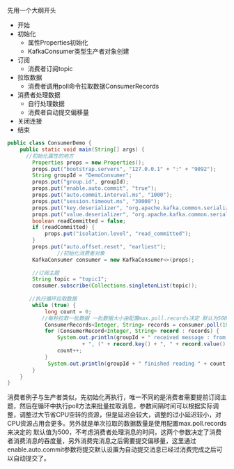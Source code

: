  

先用一个大纲开头

- 开始
- 初始化
  - 属性Properties初始化
  - KafkaConsumer类型生产者对象创建
- 订阅
  - 消费者订阅topic
- 拉取数据
  - 消费者调用poll命令拉取数据ConsumerRecords
- 消费者处理数据
  - 自行处理数据
  - 消费者自动提交偏移量
- 关闭连接
- 结束



```java
public class ConsumerDemo {
    public static void main(String[] args) {
      //初始化属性的地方
        Properties props = new Properties();
        props.put("bootstrap.servers", "127.0.0.1" + ":" + "9092");
        String groupId = "DemoConsumer";
        props.put("group.id", groupId);
        props.put("enable.auto.commit", "true");
        props.put("auto.commit.interval.ms", "1000");
        props.put("session.timeout.ms", "30000");
        props.put("key.deserializer", "org.apache.kafka.common.serialization.IntegerDeserializer");
        props.put("value.deserializer", "org.apache.kafka.common.serialization.StringDeserializer");
        boolean readCommitted = false;
        if (readCommitted) {
            props.put("isolation.level", "read_committed");
        }
        props.put("auto.offset.reset", "earliest");
				//初始化消费者对象
        KafkaConsumer consumer = new KafkaConsumer<>(props);
      
        //订阅主题
        String topic = "topic1";
        consumer.subscribe(Collections.singletonList(topic));
       
       //执行循环拉取数据
        while (true) {
            long count = 0;
           //每秒拉取一批数据 一批数据大小由配置max.poll.records决定 默认为500
            ConsumerRecords<Integer, String> records = consumer.poll(1000);
            for (ConsumerRecord<Integer, String> record : records) {
                System.out.println(groupId + " received message : from partition " + record.partition()
                        + ", (" + record.key() + ", " + record.value() + ") at offset " + record.offset());
                count++;
            }
             System.out.println(groupId + " finished reading " + count + " messages");
        }
    }
}
```

消费者例子与生产者类似，先初始化再执行，唯一不同的是消费者需要提前订阅主题，然后在循环中执行poll方法来批量拉取消息，参数间隔时间可以根据实际调整，调整过大节省CPU空转的资源，但是延迟会较大，调整的过小延迟较小，对CPU资源占用会更多。另外就是单次拉取的数据数量是使用配置max.poll.records来决定的 默认值为500，不考虑消费者处理消息的时间，这两个参数决定了消费者消费消息的吞度量，另外消费完消息之后需要提交偏移量，这里通过enable.auto.commit参数将提交默认设置为自动提交消息已经过消费完成之后可以自动提交了。